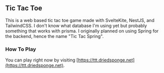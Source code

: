 ##  Tic Tac Toe

This is a web based tic tac toe game made with SvelteKite, NestJS, and TailwindCSS. I don't know what database I'm using yet but probably something that works with prisma. I originally planned on using Spring for the backend, hence the name "Tic Tac Spring".

### How To Play

You can play right now by visiting [https://ttt.driedsponge.net](https://ttt.driedsponge.net).



